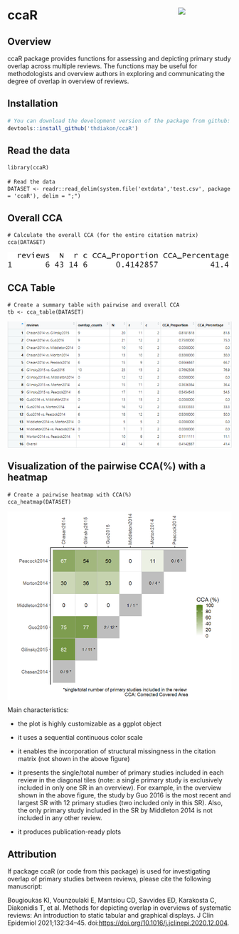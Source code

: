 # ccaR <img src="https://user-images.githubusercontent.com/43422937/155933906-a15d2cf1-08c6-46e9-bb75-e19b69a229ea.png" align="right" width="120" />


## Overview

ccaR package provides functions for assessing and depicting primary study overlap across multiple reviews. The functions may be useful for methodologists and overview authors in exploring and communicating the degree of overlap in overview of reviews.

## Installation

``` r
# You can download the development version of the package from github:
devtools::install_github('thdiakon/ccaR')
```

## Read the data

```
library(ccaR)

# Read the data
DATASET <- readr::read_delim(system.file('extdata','test.csv', package = 'ccaR'), delim = ";")
```

## Overall CCA

```
# Calculate the overall CCA (for the entire citation matrix)
cca(DATASET)
```
<img src="man/figures/results_cca.PNG" align="center" width="620" />

## CCA Table

```
# Create a summary table with pairwise and overall CCA 
tb <- cca_table(DATASET)
```

<img src="man/figures/cca_table.PNG" align="center" width="620" />



## Visualization of the pairwise CCA(%) with a heatmap

```
# Create a pairwise heatmap with CCA(%)
cca_heatmap(DATASET)
```

<img src="man/figures/README-plot-1.PNG" align="center" width="620" />

Main characteristics:

-	the plot is highly customizable as a ggplot object

-	it uses a sequential continuous color scale 

-	it enables the incorporation of structural missingness in the citation matrix (not shown in the above figure)

-	it presents the single/total number of primary studies included in each review in the diagonal tiles (note: a single primary study is exclusively included in only one SR in an overview). For example, in the overview shown in the above figure, the study by Guo 2016 is the most recent and largest SR with 12 primary studies (two included only in this SR). Also, the only primary study included in the SR by Middleton 2014 is not included in any other review.

-	it produces publication-ready plots


## Attribution
If package ccaR (or code from this package) is used for investigating overlap of primary studies between reviews, please cite the following manuscript:

Bougioukas KI, Vounzoulaki E, Mantsiou CD, Savvides ED, Karakosta C, Diakonidis T, et al. Methods for depicting overlap in overviews of systematic reviews: An introduction to static tabular and graphical displays. J Clin Epidemiol 2021;132:34–45. doi:https://doi.org/10.1016/j.jclinepi.2020.12.004.

